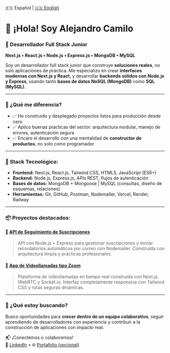 🇪🇸 Español | [🇺🇸 English](./README.md)

# 👋 ¡Hola! Soy Alejandro Camilo  
### 🚀 Desarrollador Full Stack Junior  
**Next.js • React.js • Node.js • Express.js • MongoDB • MySQL**

Soy un desarrollador full stack junior que construye **soluciones reales**, no solo aplicaciones de práctica. Me especializo en crear **interfaces modernas con Next.js y React**, y desarrollar **backends sólidos con Node.js y Express**, usando tanto **bases de datos NoSQL (MongoDB)** como **SQL (MySQL)**.

---

### 🧠 ¿Qué me diferencia?
- ✅ He construido y desplegado proyectos listos para producción desde cero  
- ✅ Aplico buenas prácticas del sector: arquitectura modular, manejo de errores, autenticación segura  
- ✅ Encaro el desarrollo con una mentalidad de **constructor de productos**, no solo como programador  

---

### 🔧 Stack Tecnológico:
- **Frontend:** Next.js, React.js, Tailwind CSS, HTML5, JavaScript (ES6+)
- **Backend:** Node.js, Express.js, APIs REST, flujos de autenticación
- **Bases de datos:** MongoDB + Mongoose | MySQL (consultas, diseño de esquemas, relaciones)
- **Herramientas:** Git, GitHub, Postman, Nodemailer, Vercel, Render, Railway

---

### 📦 Proyectos destacados:

#### 🔗 [API de Seguimiento de Suscripciones](https://github.com/alejandrocamilo/Subscription-Tracker)
> API con Node.js + Express para gestionar suscripciones y enviar recordatorios automáticos por correo con Nodemailer. Construida con arquitectura limpia y prácticas profesionales.

#### 🎥 [App de Videollamadas tipo Zoom](https://github.com/alejandrocamilo/Yoom)
> Plataforma de videollamadas en tiempo real construida con Next.js, WebRTC y Socket.io. Interfaz completamente responsiva con Tailwind CSS y rutas seguras dinámicas.

---

### 🎯 ¿Qué estoy buscando?
Busco oportunidades para **crecer dentro de un equipo colaborativo**, seguir aprendiendo de desarrolladores con experiencia y contribuir a la construcción de aplicaciones con impacto real.

📬 ¡Conectemos o colaboremos!  
🔗 [LinkedIn](https://www.linkedin.com/in/alejandro-camilo-728aab229/) • 🌐 [Portafolio (opcional)](https://yourwebsite.dev)
